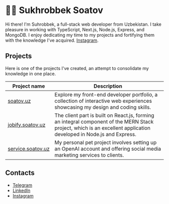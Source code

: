 # 👨‍💻 Sukhrobbek Soatov

Hi there! I'm Suhrobbek, a full-stack web developer from Uzbekistan. I take pleasure in working with TypeScript, Next.js, Node.js, Express, and MongoDB. I enjoy dedicating my time to my projects and fortifying them with the knowledge I've acquired. [Instagram](https://instagram.com/svkhrobbeck/).

## Projects

Here is one of the projects I've created, an attempt to consolidate my knowledge in one place.

| Project name                                    | Description                                                                                                                                                        |
| ----------------------------------------------- | ------------------------------------------------------------------------------------------------------------------------------------------------------------------ |
| [soatov.uz](https://soatov.uz/)                 | Explore my front-end developer portfolio, a collection of interactive web experiences showcasing my design and coding skills.                                      |
| [jobify.soatov.uz](https://jobify.soatov.uz/)   | The client part is built on React.js, forming an integral component of the MERN Stack project, which is an excellent application developed in Node.js and Express. |
| [service.soatov.uz](https://service.soatov.uz/) | My personal pet project involves setting up an OpenAI account and offering social media marketing services to clients.                                             |

## Contacts

- [Telegram](https://t.me/svkhrobbeck/)
- [LinkedIn](https://www.linkedin.com/in/svkhrobbeck/)
- [Instagram](https://instagram.com/svkhrobbeck/)
